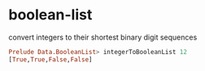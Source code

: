 boolean-list
=======
convert integers to their shortest binary digit sequences

```haskell
Prelude Data.BooleanList> integerToBooleanList 12
[True,True,False,False]
```
